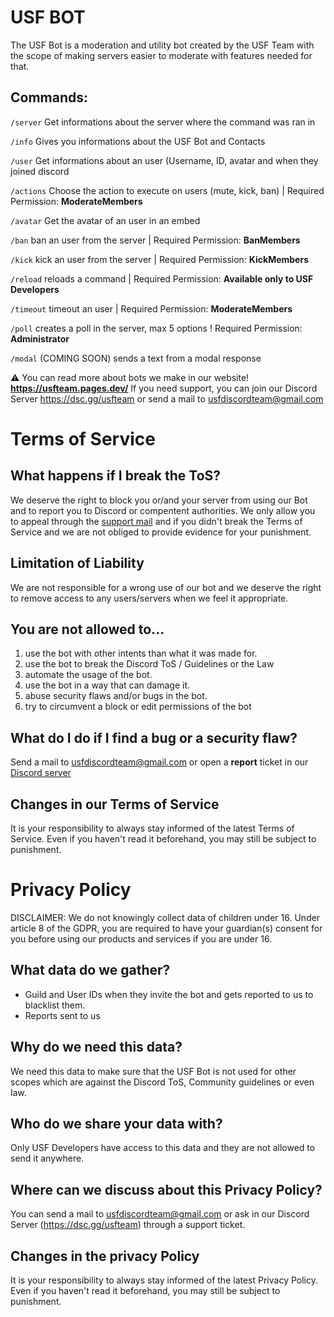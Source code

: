 # USF BOT
The USF Bot is a moderation and utility bot created by the USF Team with the scope of making servers easier to moderate with features needed for that.

## Commands:

`/server` Get informations about the server where the command was ran in

`/info` Gives you informations about the USF Bot and Contacts

`/user` Get informations about an user (Username, ID, avatar and when they joined discord

`/actions` Choose the action to execute on users (mute, kick, ban) | Required Permission: **ModerateMembers**

`/avatar` Get the avatar of an user in an embed

`/ban` ban an user from the server | Required Permission: **BanMembers**

`/kick` kick an user from the server | Required Permission: **KickMembers**

`/reload` reloads a command | Required Permission: **Available only to USF Developers**

`/timeout` timeout an user | Required Permission: **ModerateMembers**

`/poll` creates a poll in the server, max 5 options ! Required Permission: **Administrator**

`/modal` (COMING SOON) sends a text from a modal response 


⚠️ You can read more about bots we make in our website! **https://usfteam.pages.dev/**
If you need support, you can join our Discord Server https://dsc.gg/usfteam or send a mail to usfdiscordteam@gmail.com

# Terms of Service

## What happens if I break the ToS?
We deserve the right to block you or/and your server from using our Bot and to report you to Discord or compentent authorities. We only allow you to appeal through the [support mail](https://dsc.gg/usfteam) and if you didn't break the Terms of Service and we are not obliged to provide evidence for your punishment.

## Limitation of Liability
We are not responsible for a wrong use of our bot and we deserve the right to remove access to any users/servers when we feel it appropriate.

## You are not allowed to...
1. use the bot with other intents than what it was made for.
2. use the bot to break the Discord ToS / Guidelines or the Law
3. automate the usage of the bot.
4. use the bot in a way that can damage it.
5. abuse security flaws and/or bugs in the bot.
6. try to circumvent a block or edit permissions of the bot

## What do I do if I find a bug or a security flaw?
Send a mail to usfdiscordteam@gmail.com or open a **report** ticket in our [Discord server](https://dsc.gg/usfteam)

## Changes in our Terms of Service
It is your responsibility to always stay informed of the latest Terms of Service. Even if you haven't read it beforehand, you may still be subject to punishment.


# Privacy Policy
DISCLAIMER: We do not knowingly collect data of children under 16. Under article 8 of the GDPR, you are required to have your guardian(s) consent for you before using our products and services if you are under 16.

## What data do we gather?
- Guild and User IDs when they invite the bot and gets reported to us to blacklist them.
- Reports sent to us

## Why do we need this data?
We need this data to make sure that the USF Bot is not used for other scopes which are against the Discord ToS, Community guidelines or even law.

## Who do we share your data with?
Only USF Developers have access to this data and they are not allowed to send it anywhere.

## Where can we discuss about this Privacy Policy?
You can send a mail to usfdiscordteam@gmail.com or ask in our Discord Server (https://dsc.gg/usfteam) through a support ticket.

## Changes in the privacy Policy
It is your responsibility to always stay informed of the latest Privacy Policy. Even if you haven't read it beforehand, you may still be subject to punishment.
